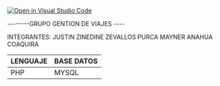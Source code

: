 [![Open in Visual Studio Code](https://classroom.github.com/assets/open-in-vscode-718a45dd9cf7e7f842a935f5ebbe5719a5e09af4491e668f4dbf3b35d5cca122.svg)](https://classroom.github.com/online_ide?assignment_repo_id=11630121&assignment_repo_type=AssignmentRepo)

--------GRUPO GENTION DE VIAJES ----

INTEGRANTES:
JUSTIN ZINEDINE ZEVALLOS PURCA
MAYNER ANAHUA COAQUIRA 

| LENGUAJE | BASE DATOS |
|----------|----------|
| PHP    | MYSQL   |

